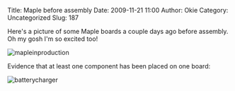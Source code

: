Title: Maple before assembly
Date: 2009-11-21 11:00
Author: Okie
Category: Uncategorized
Slug: 187

Here's a picture of some Maple boards a couple days ago before assembly.  Oh my
gosh I'm so excited too!

<img src="http://blogs.leaflabs.com/wp-content/uploads/mapleinproduction-1024x768.jpg" alt="mapleinproduction">

Evidence that at least one component has been placed on one board:

<img src="http://blogs.leaflabs.com/wp-content/uploads/batterycharger-300x209.jpg" alt="batterycharger">

